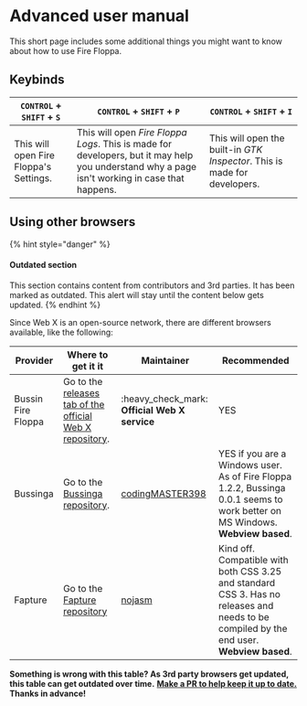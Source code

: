 # Advanced user manual

This short page includes some additional things you might want to know about how to use Fire Floppa.

## Keybinds

| `CONTROL` + `SHIFT` + `S`          | `CONTROL` + `SHIFT` + `P`                                                                                                                 | `CONTROL` + `SHIFT` + `I`                                                 |
| ---------------------------------- | ----------------------------------------------------------------------------------------------------------------------------------------- | ------------------------------------------------------------------------- |
| This will open Fire Floppa's Settings. | This will open _Fire Floppa Logs_. This is made for developers, but it may help you understand why a page isn't working in case that happens. | This will open the built-in _GTK Inspector_. This is made for developers. |

## Using other browsers

{% hint style="danger" %}
#### Outdated section

This section contains content from contributors and 3rd parties. It has been marked as outdated. This alert will stay until the content below gets updated.
{% endhint %}

Since Web X is an open-source network, there are different browsers available, like the following:

| Provider       | Where to get it it                                                                                          | Maintainer                                            | Recommended                                                                                                                              |
| -------------- | ----------------------------------------------------------------------------------------------------------- | ----------------------------------------------------- | ---------------------------------------------------------------------------------------------------------------------------------------- |
| Bussin Fire Floppa | Go to the [releases tab of the official Web X repository](https://github.com/face-hh/webx/releases/latest). | :heavy\_check\_mark: **Official Web X service**       | YES                                                                                                                                      |
| Bussinga       | Go to the [Bussinga repository](https://github.com/codingMASTER398/bussinga/releases/latest).               | [codingMASTER398](https://github.com/codingMASTER398) | YES if you are a Windows user. As of Fire Floppa 1.2.2, Bussinga 0.0.1 seems to work better on MS Windows. **Webview based**.                |
| Fapture        | Go to the [Fapture repository](https://github.com/nojasm/fapture/)                                          | [nojasm](https://github.com/nojasm/)                  | Kind off. Compatible with both CSS 3.25 and standard CSS 3. Has no releases and needs to be compiled by the end user. **Webview based**. |

**Something is wrong with this table? As 3rd party browsers get updated, this table can get outdated over time.** [**Make a PR to help keep it up to date.**](https://github.com/face-hh/webx/tree/master/docs) **Thanks in advance!**
